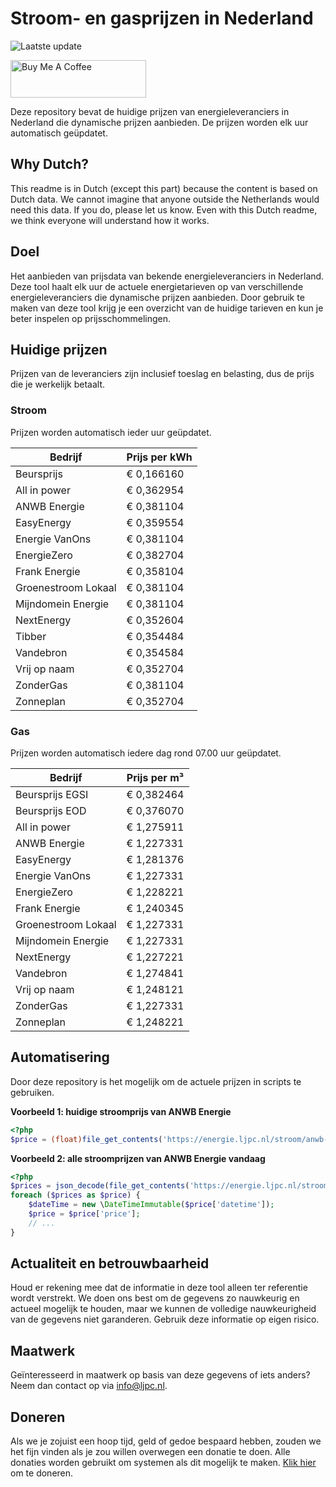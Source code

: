 # Stroom- en gasprijzen in Nederland

![Laatste update](https://img.shields.io/badge/laatste%20update-2024--09--29%2019%3A00%20CET-brightgreen)

<a href="https://www.buymeacoffee.com/Lars-" target="_blank"><img src="https://cdn.buymeacoffee.com/buttons/v2/default-orange.png" alt="Buy Me A Coffee" height="60" style="height: 60px !important;width: 217px !important;" ></a>

Deze repository bevat de huidige prijzen van energieleveranciers in Nederland die dynamische prijzen aanbieden. De prijzen worden elk uur automatisch geüpdatet.

## Why Dutch?

This readme is in Dutch (except this part) because the content is based on Dutch data. We cannot imagine that anyone outside the Netherlands would need this data. If you do, please let us know. Even with this Dutch readme, we think
everyone will understand how it works.

## Doel

Het aanbieden van prijsdata van bekende energieleveranciers in Nederland. Deze tool haalt elk uur de actuele energietarieven op van verschillende energieleveranciers die dynamische prijzen aanbieden. Door gebruik te maken van deze tool
krijg je een overzicht van de huidige tarieven en kun je beter inspelen op prijsschommelingen.

## Huidige prijzen

Prijzen van de leveranciers zijn inclusief toeslag en belasting, dus de prijs die je werkelijk betaalt.

### Stroom

Prijzen worden automatisch ieder uur geüpdatet.

 Bedrijf | Prijs per kWh 
---------|---------------
Beursprijs | € 0,166160
All in power | € 0,362954
ANWB Energie | € 0,381104
EasyEnergy | € 0,359554
Energie VanOns | € 0,381104
EnergieZero | € 0,382704
Frank Energie | € 0,358104
Groenestroom Lokaal | € 0,381104
Mijndomein Energie | € 0,381104
NextEnergy | € 0,352604
Tibber | € 0,354484
Vandebron | € 0,354584
Vrij op naam | € 0,352704
ZonderGas | € 0,381104
Zonneplan | € 0,352704


### Gas

Prijzen worden automatisch iedere dag rond 07.00 uur geüpdatet.

 Bedrijf | Prijs per m³ 
---------|--------------
Beursprijs EGSI | € 0,382464
Beursprijs EOD | € 0,376070
All in power | € 1,275911
ANWB Energie | € 1,227331
EasyEnergy | € 1,281376
Energie VanOns | € 1,227331
EnergieZero | € 1,228221
Frank Energie | € 1,240345
Groenestroom Lokaal | € 1,227331
Mijndomein Energie | € 1,227331
NextEnergy | € 1,227221
Vandebron | € 1,274841
Vrij op naam | € 1,248121
ZonderGas | € 1,227331
Zonneplan | € 1,248221


## Automatisering

Door deze repository is het mogelijk om de actuele prijzen in scripts te gebruiken.

**Voorbeeld 1: huidige stroomprijs van ANWB Energie**

```php
<?php
$price = (float)file_get_contents('https://energie.ljpc.nl/stroom/anwb-energie-nu.txt');

```

**Voorbeeld 2: alle stroomprijzen van ANWB Energie vandaag**

```php
<?php
$prices = json_decode(file_get_contents('https://energie.ljpc.nl/stroom/all-in-power-vandaag.json'),true);
foreach ($prices as $price) {
    $dateTime = new \DateTimeImmutable($price['datetime']);
    $price = $price['price'];
    // ...
}
```

## Actualiteit en betrouwbaarheid

Houd er rekening mee dat de informatie in deze tool alleen ter referentie wordt verstrekt. We doen ons best om de gegevens zo nauwkeurig en actueel mogelijk te houden, maar we kunnen de volledige nauwkeurigheid van de gegevens niet
garanderen. Gebruik deze informatie op eigen risico.

## Maatwerk

Geïnteresseerd in maatwerk op basis van deze gegevens of iets anders? Neem dan contact op
via [info@ljpc.nl](mailto:info@ljpc.nl?subject=Energie%20prijzen).

## Doneren

Als we je zojuist een hoop tijd, geld of gedoe bespaard hebben, zouden we het fijn vinden als je zou willen overwegen een
donatie te doen. Alle donaties worden gebruikt om systemen als dit mogelijk te
maken. [Klik hier](https://www.buymeacoffee.com/Lars-) om te doneren.
